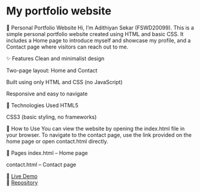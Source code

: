 # My portfolio website

💼 Personal Portfolio Website
Hi, I’m Adithiyan Sekar (FSWD20099). This is a simple personal portfolio website created using HTML and basic CSS. It includes a Home page to introduce myself and showcase my profile, and a Contact page where visitors can reach out to me.

✨ Features
Clean and minimalist design

Two-page layout: Home and Contact

Built using only HTML and CSS (no JavaScript)

Responsive and easy to navigate

🚀 Technologies Used
HTML5

CSS3 (basic styling, no frameworks)

📌 How to Use
You can view the website by opening the index.html file in your browser. To navigate to the contact page, use the link provided on the home page or open contact.html directly.

📁 Pages
index.html – Home page

contact.html – Contact page

🔗 [Live Demo](https://adithiyansekar.github.io/Udemy-Clone-Static-P1/)  
📁 [Repository]([https://github.com/Adithiyansekar/Udemy-Clone-Static-P1](https://github.com/Adithiyansekar/portfolio-simple-website))


